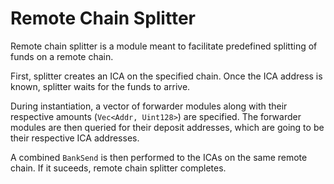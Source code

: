 # Remote Chain Splitter

Remote chain splitter is a module meant to facilitate predefined splitting of funds on a remote chain.

First, splitter creates an ICA on the specified chain.
Once the ICA address is known, splitter waits for the funds to arrive.

During instantiation, a vector of forwarder modules along with their respective amounts (`Vec<Addr, Uint128>`) are specified.
The forwarder modules are then queried for their deposit addresses, which are going to be their respective ICA addresses.

A combined `BankSend` is then performed to the ICAs on the same remote chain. If it suceeds, remote chain splitter completes.
